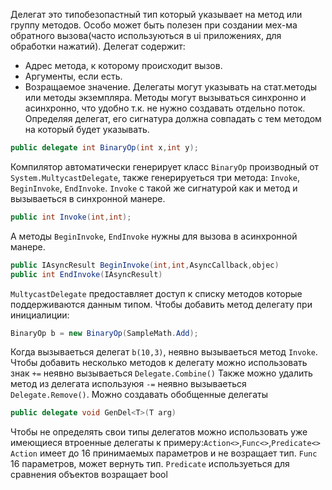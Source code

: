 Делегат это типобезопастный тип который указывает на метод или группу методов. Особо может быть полезен при создании мех-ма обратного вызова(часто используються в ui приложениях, для обработки нажатий).
Делегат содержит:
- Адрес метода, к которому происходит вызов.
- Аргументы, если есть.
- Возращаемое значение.
Делегаты могут указывать на стат.методы или методы экземпляра. Методы могут вызываться синхронно и асинхронно, что удобно т.к. не нужно создавать отдельно поток.
Определяя делегат, его сигнатура должна совпадать с тем методом на который будет указывать.
```C#
public delegate int BinaryOp(int x,int y);
```
Компилятор автоматически генерирует класс `BinaryOp` производный от `System.MultycastDelegate`, также генерируеться три метода: `Invoke`, `BeginInvoke`, `EndInvoke`. `Invoke` с такой же сигнатурой как и метод и вызываеться в синхронной манере.
```C#
public int Invoke(int,int);
```
А методы `BeginInvoke`, `EndInvoke` нужны для вызова в асинхронной манере.
```C#
public IAsyncResult BeginInvoke(int,int,AsyncCallback,objec)
public int EndInvoke(IAsyncResult)
```
`MultycastDelegate` предоставляет доступ к списку методов которые поддерживаются данным типом. Чтобы добавить метод делегату при инициалиции:
```C#
BinaryOp b = new BinaryOp(SampleMath.Add);
```
Когда вызываеться делегат `b(10,3)`, неявно вызываеться метод `Invoke`.
Чтобы добавить несколько методов к делегату можно использовать знак `+=` неявно вызываеться  `Delegate.Combine()` 
Также можно удалить метод из делегата используюя `-=` неявно вызываеться `Delegate.Remove()`.
Можно  создавать обобщенные делегаты
```C#
public delegate void GenDel<T>(T arg)
```

Чтобы не определять свои типы делегатов можно использовать уже имеющиеся втроенные делегаты к примеру:`Action<>`,`Func<>`,`Predicate<>`
`Action` имеет до 16 принимаемых параметров и не возращает тип.
`Func` 16 параметров, может вернуть тип.
`Predicate` используеться для сравнения объектов возращает bool